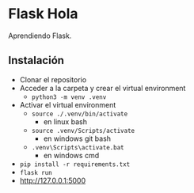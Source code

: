 # Flask Hola

Aprendiendo Flask.

## Instalación

- Clonar el repositorio
- Acceder a la carpeta y crear el virtual environment
    - `python3 -m venv .venv`
- Activar el virtual environment
    - `source ./.venv/bin/activate`
        - en linux bash
    - `source .venv/Scripts/activate`
        - en windows git bash
    - `.venv\Scripts\activate.bat`
        - en windows cmd
- `pip install -r requirements.txt`
- `flask run`
- http://127.0.0.1:5000
